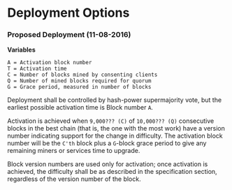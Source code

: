 # Deployment Options

### Proposed Deployment (11-08-2016)

<b> Variables </b>

```
A = Activation block number
T = Activation time
C = Number of blocks mined by consenting clients
Q = Number of mined blocks required for quorum
G = Grace period, measured in number of blocks
```

Deployment shall be controlled by hash-power supermajority vote, but the earliest possible activation time is Block number ```A```.

Activation is achieved when ```9,000??? (C)``` of ```10,000??? (Q)``` consecutive blocks in the best chain 
(that is, the one with the most work) have a version number indicating support for the change in difficulty. 
The activation block number will be the ```C'th``` block plus a ```G```-block grace period
to give any remaining miners or services time to upgrade.

Block version numbers are used only for activation; once activation is achieved, 
the difficulty shall be as described in the specification section, regardless of the version number of the block.
